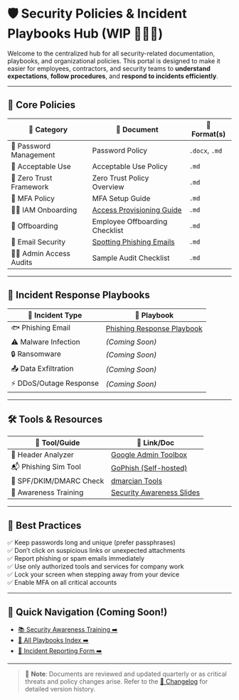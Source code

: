 # 🛡️ Security Policies & Incident Playbooks Hub (WIP 🚧🚧🚧)

Welcome to the centralized hub for all security-related documentation, playbooks, and organizational policies. This portal is designed to make it easier for employees, contractors, and security teams to **understand expectations**, **follow procedures**, and **respond to incidents efficiently**.

---

## 📄 Core Policies

| 📘 Category                   | 📂 Document                                       | 📎 Format(s)        |
|------------------------------|--------------------------------------------------|---------------------|
| 🔑 Password Management       | Password Policy | `.docx`, `.md`      |
| 🧳 Acceptable Use             | Acceptable Use Policy| `.md`               |
| 📡 Zero Trust Framework      | Zero Trust Policy Overview | `.md`         |
| 🔐 MFA Policy                | MFA Setup Guide     | `.md`               |
| 🙎‍♂️ IAM Onboarding           | [Access Provisioning Guide](https://github.com/Dee-Techie/Cybersecurity-Portfolio/blob/main/Security-Policies/IAM-Onboarding.md) | `.md`          |
| 👋 Offboarding               | Employee Offboarding Checklist | `.md`      |
| 📧 Email Security            | [Spotting Phishing Emails](https://github.com/Dee-Techie/Cybersecurity-Portfolio/blob/main/Security-Policies/Spotting-Fishing-emails.md) | `.md`        |
| 🕵️‍♂️ Admin Access Audits         | Sample Audit Checklist | `.md`        |

---

## 🚨 Incident Response Playbooks

| 📕 Incident Type          | 📖 Playbook                                         |
|--------------------------|-----------------------------------------------------|
| 🐟 Phishing Email         | [Phishing Response Playbook](https://github.com/Dee-Techie/Cybersecurity-Portfolio/blob/main/Security-Policies/Phishing-response-playbook.md) |
| ⚠️ Malware Infection      | *(Coming Soon)*                                     |
| 🔒 Ransomware             | *(Coming Soon)*                                     |
| 📤 Data Exfiltration      | *(Coming Soon)*                                     |
| ⚡ DDoS/Outage Response   | *(Coming Soon)*                                     |

---

## 🛠️ Tools & Resources

| 🧰 Tool/Guide              | 🔗 Link/Doc                                                  |
|---------------------------|-------------------------------------------------------------|
| 🔎 Header Analyzer        | [Google Admin Toolbox](https://toolbox.googleapps.com/apps/messageheader/) |
| 📬 Phishing Sim Tool      | [GoPhish (Self-hosted)](https://getgophish.com)              |
| 🔐 SPF/DKIM/DMARC Check   | [dmarcian Tools](https://dmarcian.com/tools/)               |
| 🧠 Awareness Training     | [Security Awareness Slides](./training/phishing-awareness.pptx) |

---

## 🧠 Best Practices

✅ Keep passwords long and unique (prefer passphrases)  
✅ Don’t click on suspicious links or unexpected attachments  
✅ Report phishing or spam emails immediately  
✅ Use only authorized tools and services for company work  
✅ Lock your screen when stepping away from your device  
✅ Enable MFA on all critical accounts

---

## 🧭 Quick Navigation (Coming Soon!)

- [📚 Security Awareness Training ➡️](./training/index.md)
- [📒 All Playbooks Index ➡️](./playbooks/index.md)
- [📝 Incident Reporting Form ➡️](https://yourcompany.com/report-security-incident)

---

> 📢 **Note**: Documents are reviewed and updated quarterly or as critical threats and policy changes arise. Refer to the [📓 Changelog](./docs/changelog.md) for detailed version history.

